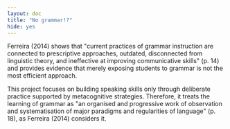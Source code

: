 ```yaml
---
layout: doc
title: "No grammar!?"
hide: yes
---
```



Ferreira (2014) shows that "current practices of grammar instruction are connected to prescriptive approaches, outdated, disconnected from linguistic theory, and ineffective at improving communicative skills" (p. 14) and provides evidence that merely exposing students to grammar is not the most efficient approach. 

This project focuses on building speaking skills only through deliberate practice supported by metacognitive strategies. Therefore, it treats the learning of grammar as "an organised and progressive work of observation and systematisation of major paradigms and regularities of language" (p. 18), as Ferreira (2014) considers it.